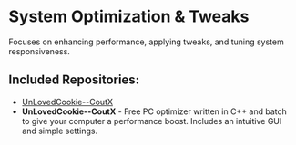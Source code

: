 # System Optimization & Tweaks

Focuses on enhancing performance, applying tweaks, and tuning system responsiveness.

## Included Repositories:

- [UnLovedCookie--CoutX](UnLovedCookie--CoutX.Name)
- **UnLovedCookie--CoutX** - Free PC optimizer written in C++ and batch to give your computer a performance boost. Includes an intuitive GUI and simple settings.
